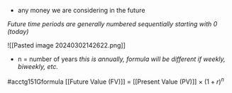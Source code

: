 - any money we are considering in the future

*Future time periods are generally numbered sequentially starting with 0 (today)*

![[Pasted image 20240302142622.png]]
- n = number of years
*this is annually, formula will be different if weekly, biweekly, etc.*

#acctg151Gformula 
[[Future Value (FV)]] = [[Present Value (PV)]] $\times\ (1+r)^n$
